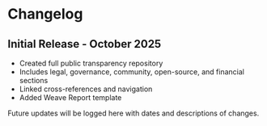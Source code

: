 # Changelog

## Initial Release - October 2025
- Created full public transparency repository
- Includes legal, governance, community, open-source, and financial sections
- Linked cross-references and navigation
- Added Weave Report template

Future updates will be logged here with dates and descriptions of changes.